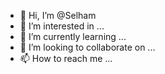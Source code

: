 - 👋 Hi, I’m @Selham
- 👀 I’m interested in ...
- 🌱 I’m currently learning ...
- 💞️ I’m looking to collaborate on ...
- 📫 How to reach me ...

<!---
Selham/Selham is a ✨ special ✨ repository because its `README.md` (this file) appears on your GitHub profile.
You can click the Preview link to take a look at your changes.
--->

